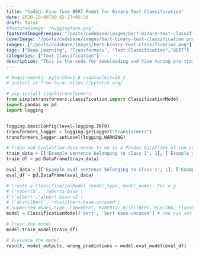 ```yaml
---
title: "Code📝: Fine Tune BERT Model for Binary Text Classification"
date: 2020-10-08T00:42:27+05:30
draft: false
#featuredImage: "huggingface.png"
featuredImagePreview: "/posts/codebase/images/bert-binary-text-classification.png"
coverImage: "/posts/codebase/images/bert-binary-text-classification.png"
images: ["/posts/codebase/images/bert-binary-text-classification.png"]
tags: ["Deep Learning", "Transformers", "Text Classification","BERT"]
categories: ["Text Classification"]
description: "This is the code for downloading and fine tuning pre-trained BERT model on custom dataset for binary text classification"
---
```

<!--more-->

```python
# Requirements: pytorch>=1.6 cudatoolkit=10.2 
# install it from here: https://pytorch.org/

# pip install simpletransformers
from simpletransformers.classification import ClassificationModel
import pandas as pd
import logging


logging.basicConfig(level=logging.INFO)
transformers_logger = logging.getLogger("transformers")
transformers_logger.setLevel(logging.WARNING)

# Train and Evaluation data needs to be in a Pandas Dataframe of two columns. The first column is the text with type str, and the second column is the label with type int.
train_data = [['Example sentence belonging to class 1', 1], ['Example sentence belonging to class 0', 0]]
train_df = pd.DataFrame(train_data)

eval_data = [['Example eval sentence belonging to class 1', 1], ['Example eval sentence belonging to class 0', 0]]
eval_df = pd.DataFrame(eval_data)

# Create a ClassificationModel (model_type, model_name): For e.g. 
# ('roberta', 'roberta-base')
# ('albert','albert-base-v2')
# ('distilbert', 'distilbert-base-uncased')
# Supported model type: CamemBERT, RoBERTa, DistilBERT, ELECTRA, FlauBERT, Longformer, MobileBERT, XLM, XLM-RoBERTa, XLNet
model = ClassificationModel('bert', 'bert-base-uncased') # You can set class weights by using the optional weight argument

# Train the model
model.train_model(train_df)

# Evaluate the model
result, model_outputs, wrong_predictions = model.eval_model(eval_df)
```


<script async src="https://pagead2.googlesyndication.com/pagead/js/adsbygoogle.js"></script>
<!-- ArticleAds#1 -->
<ins class="adsbygoogle"
     style="display:block"
     data-ad-client="ca-pub-1337012385171026"
     data-ad-slot="4880405981"
     data-ad-format="auto"
     data-full-width-responsive="true"></ins>
<script>
     (adsbygoogle = window.adsbygoogle || []).push({});
</script>


